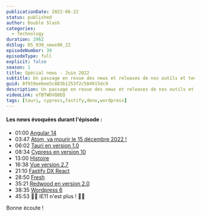 ```yaml
---
publicationDate: 2022-06-22
status: published
author: Double Slash
categories:
  - Technology
duration: 2962
dsSlug: DS_039_news06_22
episodeNumber: 39
episodeType: full
explicit: false
season: 1
title: Spécial news - Juin 2022
subtitle: Un passage en revue des news et releases de nos outils et technologies de développement web des dernières semaines
guid: 0f919ee6ee5c883b1253f2c584915dc9
description: Un passage en revue des news et releases de nos outils et technologies de développement web des dernières semaines
videoLink: eTBTWDVQ8EQ
tags: [tauri, cypress,fastify,deno,wordpress]
---
```


#### Les news évoquées durant l'épisode :

- 01:00 [Angular 14](https://blog.angular.io/angular-v14-is-now-available-391a6db736af)
- 03:47 [Atom, va mourir le 15 décembre 2022 !](https://betterprogramming.pub/atom-text-editor-is-dying-long-live-ides-3d1d35ff4e7e)
- 06:02 [Tauri en version 1.0](https://tauri.studio/)
- 08:34 [Cypress en version 10](https://www.cypress.io/blog/2022/06/01/cypress-10-release/)
- 13:00 [Histoire](https://histoire.dev/guide/index.html)
- 16:38 [Vue version 2.7](https://blog.vuejs.org/posts/vue-2-7-beta.html)
- 21:10 [Fastify DX React](https://github.com/fastify/fastify-dx/blob/main/packages/fastify-dx-react/README.md)
- 28:50 [Fresh](https://fresh.deno.dev/)
- 35:21 [Redwood en version 2.0](https://tom.preston-werner.com/2022/05/23/major-version-numbers-are-not-sacred.html)
- 38:35 [Wordpress 6](https://fr.wordpress.org/2022/05/04/guide-des-changements-techniques-de-wordpress-6-0/)
- 45:53 🎉🎉 IE11 n'est plus ! 🎉🎉

Bonne écoute !




